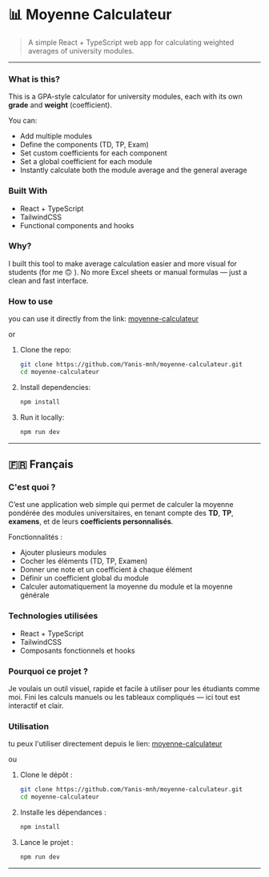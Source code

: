 # 📊 Moyenne Calculateur

> A simple React + TypeScript web app for calculating weighted averages of university modules.

---

### What is this?

This is a GPA-style calculator for university modules, each with its own **grade** and **weight** (coefficient).

You can:
- Add multiple modules
- Define the components (TD, TP, Exam)
- Set custom coefficients for each component
- Set a global coefficient for each module
- Instantly calculate both the module average and the general average

### Built With

- React + TypeScript
- TailwindCSS
- Functional components and hooks

### Why?

I built this tool to make average calculation easier and more visual for students (for me 🙃​ ). No more Excel sheets or manual formulas — just a clean and fast interface.

### How to use
you can use it directly from the link: [moyenne-calculateur](https://yanis-mnh.github.io/moyenne-calculateur/)

or 
1. Clone the repo:
   ```bash
   git clone https://github.com/Yanis-mnh/moyenne-calculateur.git
   cd moyenne-calculateur
   ```

2. Install dependencies:
   ```bash
   npm install
   ```

3. Run it locally:
   ```bash
   npm run dev
   ```

---

## 🇫🇷 Français

### C'est quoi ?

C’est une application web simple qui permet de calculer la moyenne pondérée des modules universitaires, en tenant compte des **TD**, **TP**, **examens**, et de leurs **coefficients personnalisés**.

Fonctionnalités :
- Ajouter plusieurs modules
- Cocher les éléments (TD, TP, Examen)
- Donner une note et un coefficient à chaque élément
- Définir un coefficient global du module
- Calculer automatiquement la moyenne du module et la moyenne générale

### Technologies utilisées

- React + TypeScript
- TailwindCSS
- Composants fonctionnels et hooks

### Pourquoi ce projet ?

Je voulais un outil visuel, rapide et facile à utiliser pour les étudiants comme moi. Fini les calculs manuels ou les tableaux compliqués — ici tout est interactif et clair.

### Utilisation
tu peux l'utiliser directement depuis le lien: [moyenne-calculateur](https://yanis-mnh.github.io/moyenne-calculateur/)

ou
1. Clone le dépôt :
   ```bash
   git clone https://github.com/Yanis-mnh/moyenne-calculateur.git
   cd moyenne-calculateur
   ```

2. Installe les dépendances :
   ```bash
   npm install
   ```

3. Lance le projet :
   ```bash
   npm run dev
   ```
---
